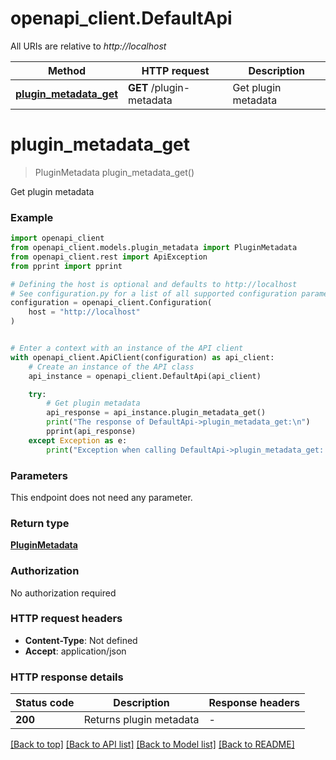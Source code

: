 # openapi_client.DefaultApi

All URIs are relative to *http://localhost*

Method | HTTP request | Description
------------- | ------------- | -------------
[**plugin_metadata_get**](DefaultApi.md#plugin_metadata_get) | **GET** /plugin-metadata | Get plugin metadata


# **plugin_metadata_get**
> PluginMetadata plugin_metadata_get()

Get plugin metadata

### Example


```python
import openapi_client
from openapi_client.models.plugin_metadata import PluginMetadata
from openapi_client.rest import ApiException
from pprint import pprint

# Defining the host is optional and defaults to http://localhost
# See configuration.py for a list of all supported configuration parameters.
configuration = openapi_client.Configuration(
    host = "http://localhost"
)


# Enter a context with an instance of the API client
with openapi_client.ApiClient(configuration) as api_client:
    # Create an instance of the API class
    api_instance = openapi_client.DefaultApi(api_client)

    try:
        # Get plugin metadata
        api_response = api_instance.plugin_metadata_get()
        print("The response of DefaultApi->plugin_metadata_get:\n")
        pprint(api_response)
    except Exception as e:
        print("Exception when calling DefaultApi->plugin_metadata_get: %s\n" % e)
```



### Parameters

This endpoint does not need any parameter.

### Return type

[**PluginMetadata**](PluginMetadata.md)

### Authorization

No authorization required

### HTTP request headers

 - **Content-Type**: Not defined
 - **Accept**: application/json

### HTTP response details

| Status code | Description | Response headers |
|-------------|-------------|------------------|
**200** | Returns plugin metadata |  -  |

[[Back to top]](#) [[Back to API list]](../README.md#documentation-for-api-endpoints) [[Back to Model list]](../README.md#documentation-for-models) [[Back to README]](../README.md)

